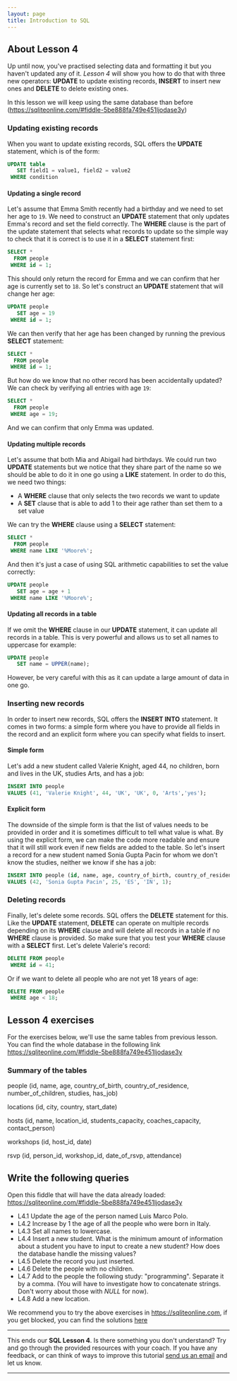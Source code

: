 ```yaml
---
layout: page
title: Introduction to SQL
---
```


## About Lesson 4

Up until now, you've practised selecting data and formatting it but you haven't updated any of it. _Lesson 4_ will show you how to do that with three new operators: **UPDATE** to update existing records, **INSERT** to insert new ones and **DELETE** to delete existing ones.

In this lesson we will keep using the same database than before (https://sqliteonline.com/#fiddle-5be888fa749e451ljodase3y)


### Updating existing records

When you want to update existing records, SQL offers the **UPDATE** statement, which is of the form:

```SQL
UPDATE table
   SET field1 = value1, field2 = value2
 WHERE condition
```

#### Updating a single record

Let's assume that Emma Smith recently had a birthday and we need to set her age to `19`. We need to construct an **UPDATE** statement that only updates Emma's record and set the field correctly. The **WHERE** clause is the part of the update statement that selects what records to update so the simple way to check that it is correct is to use it in a **SELECT** statement first:

```SQL
SELECT *
  FROM people
 WHERE id = 1;
```

This should only return the record for Emma and we can confirm that her age is currently set to `18`. So let's construct an **UPDATE** statement that will change her age:

```SQL
UPDATE people
   SET age = 19
 WHERE id = 1;
```

We can then verify that her age has been changed by running the previous **SELECT** statement:

```SQL
SELECT *
  FROM people
 WHERE id = 1;
```

But how do we know that no other record has been accidentally updated? We can check by verifying all entries with age `19`:

```SQL
SELECT *
  FROM people
 WHERE age = 19;
```

And we can confirm that only Emma was updated.

#### Updating multiple records

Let's assume that both Mia and Abigail had birthdays. We could run two **UPDATE** statements but we notice that they share part of the name so we should be able to do it in one go using a **LIKE** statement. In order to do this, we need two things:
- A **WHERE** clause that only selects the two records we want to update
- A **SET** clause that is able to add 1 to their age rather than set them to a set value

We can try the **WHERE** clause using a **SELECT** statement:

```SQL
SELECT *
  FROM people
 WHERE name LIKE '%Moore%';
```

And then it's just a case of using SQL arithmetic capabilities to set the value correctly:

```SQL
UPDATE people
   SET age = age + 1
 WHERE name LIKE '%Moore%';
```

#### Updating all records in a table

If we omit the **WHERE** clause in our **UPDATE** statement, it can update all records in a table. This is very powerful and allows us to set all names to uppercase for example:

```SQL
UPDATE people
   SET name = UPPER(name);
```

However, be very careful with this as it can update a large amount of data in one go.

### Inserting new records

In order to insert new records, SQL offers the **INSERT INTO** statement. It comes in two forms: a simple form where you have to provide all fields in the record and an explicit form where you can specify what fields to insert.

#### Simple form

Let's add a new student called Valerie Knight, aged 44, no children, born and lives in the UK, studies Arts, and has a job:

```SQL
INSERT INTO people
VALUES (41, 'Valerie Knight', 44, 'UK', 'UK', 0, 'Arts','yes');
```

#### Explicit form

The downside of the simple form is that the list of values needs to be provided in order and it is sometimes difficult to tell what value is what. By using the explicit form, we can make the code more readable and ensure that it will still work even if new fields are added to the table. So let's insert a record for a new student named Sonia Gupta Pacin for whom we don't know the studies, neither we know if she has a job:

```SQL
INSERT INTO people (id, name, age, country_of_birth, country_of_residence, number_of_children)
VALUES (42, 'Sonia Gupta Pacin', 25, 'ES', 'IN', 1);
```

### Deleting records

Finally, let's delete some records. SQL offers the **DELETE** statement for this. Like the **UPDATE** statement, **DELETE** can operate on multiple records depending on its **WHERE** clause and will delete all records in a table if no **WHERE** clause is provided. So make sure that you test your **WHERE** clause with a **SELECT** first. Let's delete Valerie's record:

```SQL
DELETE FROM people
 WHERE id = 41;
```

Or if we want to delete all people who are not yet 18 years of age:

```SQL
DELETE FROM people
 WHERE age < 18;
```

## Lesson 4 exercises

For the exercises below, we'll use the same tables from previous lesson. You can find the whole database in the following link https://sqliteonline.com/#fiddle-5be888fa749e451ljodase3y

### Summary of the tables

people (id, name, age, country_of_birth, country_of_residence, number_of_children, studies, has_job)

locations (id, city, country, start_date)

hosts (id, name, location_id, students_capacity, coaches_capacity, contact_person)

workshops (id, host_id, date)

rsvp (id, person_id, workshop_id, date_of_rsvp, attendance)

## Write the following queries

Open this fiddle that will have the data already loaded: https://sqliteonline.com/#fiddle-5be888fa749e451ljodase3y
* L4.1 Update the age of the person named Luis Marco Polo.
* L4.2 Increase by 1 the age of all the people who were born in Italy.
* L4.3 Set all names to lowercase.
* L4.4 Insert a new student. What is the minimum amount of information about a student you have to input to create a new student? How does the database handle the missing values?
* L4.5 Delete the record you just inserted.
* L4.6 Delete the people with no children.
* L4.7 Add to the people the following study: "programming". Separate it by a comma. (You will have to investigate how to concatenate strings. Don't worry about those with _NULL_ for now).
* L4.8 Add a new location.

We recommend you to try the above exercises in https://sqliteonline.com, if you get blocked, you can find the solutions [here](solutions.md)

---
This ends our **SQL Lesson 4**. Is there something you don't understand? Try and go through the provided resources with your coach. If you have any feedback, or can think of ways to improve this tutorial [send us an email](mailto:feedback@codebar.io) and let us know.

---
